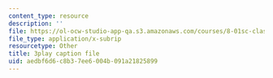 ```yaml
---
content_type: resource
description: ''
file: https://ol-ocw-studio-app-qa.s3.amazonaws.com/courses/8-01sc-classical-mechanics-fall-2016/aedbf6d6c8b37ee6004b091a21825899_efpiHD_2O8E.srt
file_type: application/x-subrip
resourcetype: Other
title: 3play caption file
uid: aedbf6d6-c8b3-7ee6-004b-091a21825899
---
```

